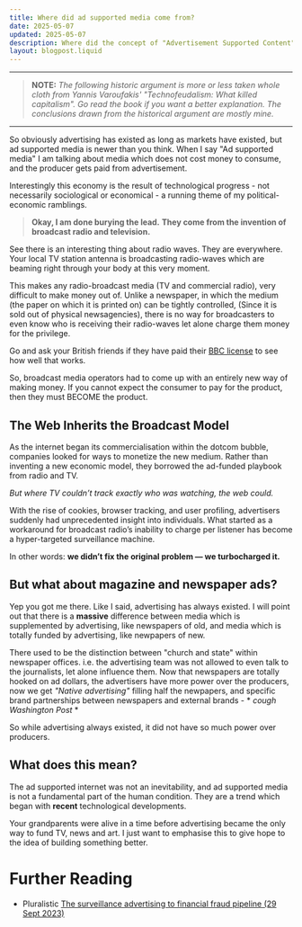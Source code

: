```yaml
---
title: Where did ad supported media come from?
date: 2025-05-07
updated: 2025-05-07
description: Where did the concept of "Advertisement Supported Content" even come from? It is more recent than you think
layout: blogpost.liquid
---
```


---

> **NOTE:** *The following historic argument is more or less taken whole cloth from  Yannis Varoufakis' "Technofeudalism: What killed capitalism". Go read the book if you want a better explanation. 
> The conclusions drawn from the historical argument are mostly mine.*

---

<!-- # Where did ad supported media come from? -->

So obviously advertising has existed as long as markets have existed, but ad supported media is newer than you think. When I say "Ad supported media" I am talking about media which does not cost money to consume, and the producer gets paid from advertisement. 

Interestingly this economy is the result of technological progress - not necessarily sociological  or economical - a running theme of my political-economic ramblings.

> **Okay, I am done burying the lead.** 
> **They come from the invention of broadcast radio and television.**

See there is an interesting thing about radio waves. They are everywhere. Your local TV station antenna is broadcasting radio-waves which are beaming right through your body at this very moment. 

This makes any radio-broadcast media (TV and commercial radio), very difficult to make money out of. Unlike a newspaper, in which the medium (the paper on which it is printed on) can be tightly controlled, (Since it is sold out of physical newsagencies), there is no way for broadcasters to even know who is receiving their radio-waves let alone charge them money for the privilege. 

Go and ask your British friends if they have paid their [BBC license](https://en.wikipedia.org/wiki/Television_licensing_in_the_United_Kingdom) to see how well that works. 

So, broadcast media operators had to come up with an entirely new way of making money. If you cannot expect the consumer to pay for the product, then they must BECOME the product. 

## The Web Inherits the Broadcast Model

As the internet began its commercialisation within the dotcom bubble, companies looked for ways to monetize the new medium. Rather than inventing a new economic model, they borrowed the ad-funded playbook from radio and TV. 

*But where TV couldn’t track exactly who was watching, the web could.*

With the rise of cookies, browser tracking, and user profiling, advertisers suddenly had unprecedented insight into individuals. What started as a workaround for broadcast radio’s inability to charge per listener has become a hyper-targeted surveillance machine.

In other words: **we didn’t fix the original problem — we turbocharged it.**

## But what about magazine and newspaper ads?

Yep you got me there. Like I said, advertising has always existed. I will point out that there is a **massive** difference between media which is supplemented by advertising, like newspapers of old, and media which is totally funded by advertising, like newpapers of new. 

There used to be the distinction between "church and state" within newspaper offices. i.e. the advertising team was not allowed to even talk to the journalists, let alone influence them. Now that newspapers are totally hooked on ad dollars, the advertisers have more power over the producers, now we get *"Native advertising"* filling half the newpapers, and specific brand partnerships between newspapers and external brands - \* *cough  Washington Post* \*  

So while advertising always existed, it did not have so much power over producers. 

## What does this mean?

The ad supported internet was not an inevitability, and ad supported media is not a fundamental part of the human condition. They are a trend which began with **recent** technological developments. 

Your grandparents were alive in a time before advertising became the only way to fund TV, news and art. I just want to emphasise this to give hope to the idea of building something better. 

# Further Reading
- Pluralistic [The surveillance advertising to financial fraud pipeline (29 Sept 2023)](https://pluralistic.net/2023/09/29/ban-surveillance-ads/#sucker-funnel)